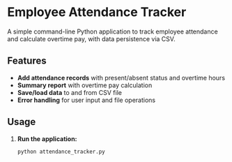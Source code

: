 # Employee Attendance Tracker

A simple command-line Python application to track employee attendance and calculate overtime pay, with data persistence via CSV.

## Features

- **Add attendance records** with present/absent status and overtime hours
- **Summary report** with overtime pay calculation
- **Save/load data** to and from CSV file
- **Error handling** for user input and file operations

## Usage

1. **Run the application:**
   ```bash
   python attendance_tracker.py
   
